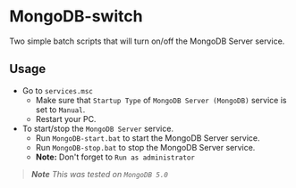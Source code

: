 # MongoDB-switch
Two simple batch scripts that will turn on/off the MongoDB Server service.

## Usage
- Go to `services.msc`
  - Make sure that `Startup Type` of `MongoDB Server (MongoDB)` service is set to `Manual`.
  - Restart your PC.
- To start/stop the `MongoDB Server` service.
  - Run `MongoDB-start.bat` to start the MongoDB Server service.
  - Run `MongoDB-stop.bat` to stop the MongoDB Server service.
  - **Note:** Don't forget to `Run as administrator`

>***Note*** *This was tested on `MongoDB 5.0`*
